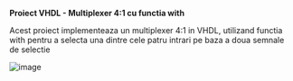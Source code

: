**Proiect VHDL - Multiplexer 4:1 cu functia with**

Acest proiect implementeaza un multiplexer 4:1 in VHDL, utilizand functia with pentru a selecta una dintre cele patru intrari pe baza a doua semnale de selectie

![image](https://github.com/user-attachments/assets/f7cc3838-c954-4666-83a0-3fe72e958f12)
